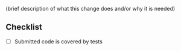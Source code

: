 (brief description of what this change does and/or why it is needed)

Checklist
---------
- [ ] Submitted code is covered by tests
